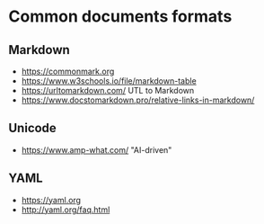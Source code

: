 # Common documents formats

## Markdown
* https://commonmark.org
* https://www.w3schools.io/file/markdown-table
* https://urltomarkdown.com/ UTL to Markdown 
* https://www.docstomarkdown.pro/relative-links-in-markdown/
  
## Unicode
- https://www.amp-what.com/ "AI-driven"

## YAML
- https://yaml.org
- http://yaml.org/faq.html
